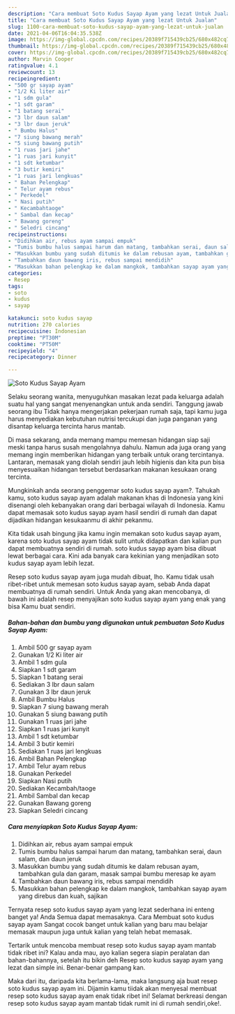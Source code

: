 ```yaml
---
description: "Cara membuat Soto Kudus Sayap Ayam yang lezat Untuk Jualan"
title: "Cara membuat Soto Kudus Sayap Ayam yang lezat Untuk Jualan"
slug: 1100-cara-membuat-soto-kudus-sayap-ayam-yang-lezat-untuk-jualan
date: 2021-04-06T16:04:35.538Z
image: https://img-global.cpcdn.com/recipes/20389f715439cb25/680x482cq70/soto-kudus-sayap-ayam-foto-resep-utama.jpg
thumbnail: https://img-global.cpcdn.com/recipes/20389f715439cb25/680x482cq70/soto-kudus-sayap-ayam-foto-resep-utama.jpg
cover: https://img-global.cpcdn.com/recipes/20389f715439cb25/680x482cq70/soto-kudus-sayap-ayam-foto-resep-utama.jpg
author: Marvin Cooper
ratingvalue: 4.1
reviewcount: 13
recipeingredient:
- "500 gr sayap ayam"
- "1/2 Ki liter air"
- "1 sdm gula"
- "1 sdt garam"
- "1 batang serai"
- "3 lbr daun salam"
- "3 lbr daun jeruk"
- " Bumbu Halus"
- "7 siung bawang merah"
- "5 siung bawang putih"
- "1 ruas jari jahe"
- "1 ruas jari kunyit"
- "1 sdt ketumbar"
- "3 butir kemiri"
- "1 ruas jari lengkuas"
- " Bahan Pelengkap"
- " Telur ayam rebus"
- " Perkedel"
- " Nasi putih"
- " Kecambahtaoge"
- " Sambal dan kecap"
- " Bawang goreng"
- " Seledri cincang"
recipeinstructions:
- "Didihkan air, rebus ayam sampai empuk"
- "Tumis bumbu halus sampai harum dan matang, tambahkan serai, daun salam, dan daun jeruk"
- "Masukkan bumbu yang sudah ditumis ke dalam rebusan ayam, tambahkan gula dan garam, masak sampai bumbu meresap ke ayam"
- "Tambahkan daun bawang iris, rebus sampai mendidih"
- "Masukkan bahan pelengkap ke dalam mangkok, tambahkan sayap ayam yang direbus dan kuah, sajikan"
categories:
- Resep
tags:
- soto
- kudus
- sayap

katakunci: soto kudus sayap 
nutrition: 270 calories
recipecuisine: Indonesian
preptime: "PT30M"
cooktime: "PT50M"
recipeyield: "4"
recipecategory: Dinner

---
```



![Soto Kudus Sayap Ayam](https://img-global.cpcdn.com/recipes/20389f715439cb25/680x482cq70/soto-kudus-sayap-ayam-foto-resep-utama.jpg)

Selaku seorang wanita, menyuguhkan masakan lezat pada keluarga adalah suatu hal yang sangat menyenangkan untuk anda sendiri. Tanggung jawab seorang ibu Tidak hanya mengerjakan pekerjaan rumah saja, tapi kamu juga harus menyediakan kebutuhan nutrisi tercukupi dan juga panganan yang disantap keluarga tercinta harus mantab.

Di masa  sekarang, anda memang mampu memesan hidangan siap saji meski tanpa harus susah mengolahnya dahulu. Namun ada juga orang yang memang ingin memberikan hidangan yang terbaik untuk orang tercintanya. Lantaran, memasak yang diolah sendiri jauh lebih higienis dan kita pun bisa menyesuaikan hidangan tersebut berdasarkan makanan kesukaan orang tercinta. 



Mungkinkah anda seorang penggemar soto kudus sayap ayam?. Tahukah kamu, soto kudus sayap ayam adalah makanan khas di Indonesia yang kini disenangi oleh kebanyakan orang dari berbagai wilayah di Indonesia. Kamu dapat memasak soto kudus sayap ayam hasil sendiri di rumah dan dapat dijadikan hidangan kesukaanmu di akhir pekanmu.

Kita tidak usah bingung jika kamu ingin memakan soto kudus sayap ayam, karena soto kudus sayap ayam tidak sulit untuk didapatkan dan kalian pun dapat membuatnya sendiri di rumah. soto kudus sayap ayam bisa dibuat lewat berbagai cara. Kini ada banyak cara kekinian yang menjadikan soto kudus sayap ayam lebih lezat.

Resep soto kudus sayap ayam juga mudah dibuat, lho. Kamu tidak usah ribet-ribet untuk memesan soto kudus sayap ayam, sebab Anda dapat membuatnya di rumah sendiri. Untuk Anda yang akan mencobanya, di bawah ini adalah resep menyajikan soto kudus sayap ayam yang enak yang bisa Kamu buat sendiri.

<!--inarticleads1-->

##### Bahan-bahan dan bumbu yang digunakan untuk pembuatan Soto Kudus Sayap Ayam:

1. Ambil 500 gr sayap ayam
1. Gunakan 1/2 Ki liter air
1. Ambil 1 sdm gula
1. Siapkan 1 sdt garam
1. Siapkan 1 batang serai
1. Sediakan 3 lbr daun salam
1. Gunakan 3 lbr daun jeruk
1. Ambil  Bumbu Halus
1. Siapkan 7 siung bawang merah
1. Gunakan 5 siung bawang putih
1. Gunakan 1 ruas jari jahe
1. Siapkan 1 ruas jari kunyit
1. Ambil 1 sdt ketumbar
1. Ambil 3 butir kemiri
1. Sediakan 1 ruas jari lengkuas
1. Ambil  Bahan Pelengkap
1. Ambil  Telur ayam rebus
1. Gunakan  Perkedel
1. Siapkan  Nasi putih
1. Sediakan  Kecambah/taoge
1. Ambil  Sambal dan kecap
1. Gunakan  Bawang goreng
1. Siapkan  Seledri cincang




<!--inarticleads2-->

##### Cara menyiapkan Soto Kudus Sayap Ayam:

1. Didihkan air, rebus ayam sampai empuk
1. Tumis bumbu halus sampai harum dan matang, tambahkan serai, daun salam, dan daun jeruk
1. Masukkan bumbu yang sudah ditumis ke dalam rebusan ayam, tambahkan gula dan garam, masak sampai bumbu meresap ke ayam
1. Tambahkan daun bawang iris, rebus sampai mendidih
1. Masukkan bahan pelengkap ke dalam mangkok, tambahkan sayap ayam yang direbus dan kuah, sajikan




Ternyata resep soto kudus sayap ayam yang lezat sederhana ini enteng banget ya! Anda Semua dapat memasaknya. Cara Membuat soto kudus sayap ayam Sangat cocok banget untuk kalian yang baru mau belajar memasak maupun juga untuk kalian yang telah hebat memasak.

Tertarik untuk mencoba membuat resep soto kudus sayap ayam mantab tidak ribet ini? Kalau anda mau, ayo kalian segera siapin peralatan dan bahan-bahannya, setelah itu bikin deh Resep soto kudus sayap ayam yang lezat dan simple ini. Benar-benar gampang kan. 

Maka dari itu, daripada kita berlama-lama, maka langsung aja buat resep soto kudus sayap ayam ini. Dijamin kamu tiidak akan menyesal membuat resep soto kudus sayap ayam enak tidak ribet ini! Selamat berkreasi dengan resep soto kudus sayap ayam mantab tidak rumit ini di rumah sendiri,oke!.

